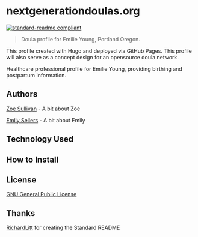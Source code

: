# nextgenerationdoulas.org 
[![standard-readme compliant](https://img.shields.io/badge/readme%20style-standard-brightgreen.svg?style=flat-square)](https://github.com/RichardLitt/standard-readme)

> Doula profile for Emilie Young, Portland Oregon. 

This profile created with Hugo and deployed via GitHub Pages. This profile will also serve as a concept design for an opensource doula network.

Healthcare professional profile for Emilie Young, providing birthing and postpartum information. <!-- Part of the Doulas of Oregon collective. Left off for now-->

## Authors

[Zoe Sullivan](http://github.com/zothsu) - A bit about Zoe

[Emily Sellers](https://github.com/emilysellers) - A bit about Emily

## Technology Used

## How to Install

<!--
     Fork repository for Doulas of oregon.org and follow readme.md instructions.
	For a subdomain submit request to zothsu@protonmail.com **Subject: Request for subdomain - doulasoforegon.org**
-->

## License



[GNU General Public License](LICENSE)

## Thanks

[RichardLitt](https://github.com/RichardLitt) for creating the Standard README